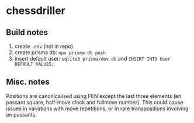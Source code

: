 # chessdriller

## Build notes

1. create `.env` (not in repo)
2. create prisma db: `npx prisma db push`
3. insert default user: `sqlite3 prisma/dev.db` and `INSERT INTO User DEFAULT VALUES;`

## Misc. notes

Positions are canonicalised using FEN except the last three elements (en passant square, half-move clock and fullmove number). This could cause issues in variations with move repetitions, or in rare transpositions involving en passants.
